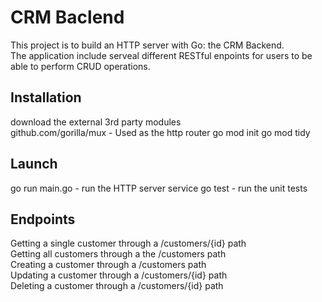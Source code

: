 # CRM Baclend

This project is to build an HTTP server with Go: the CRM Backend. <br/>
The application include serveal different RESTful enpoints for users to be able to perform CRUD operations. <br/>

## Installation

download the external 3rd party modules <br/>
github.com/gorilla/mux - Used as the http router go mod init go mod tidy


## Launch

go run main.go - run the HTTP server service
go test - run the unit tests

## Endpoints

Getting a single customer through a /customers/{id} path <br/>
Getting all customers through a the /customers path <br/>
Creating a customer through a /customers path <br/>
Updating a customer through a /customers/{id} path <br/>
Deleting a customer through a /customers/{id} path <br/>

